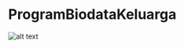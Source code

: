 # ProgramBiodataKeluarga
![alt text](https://github.com/Caesario1/ProgramBiodataKeluarga/commit/0729ba29e97eb29fb3a7440e661589465018ad36)
